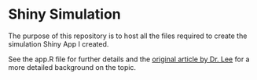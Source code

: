 # Shiny Simulation

The purpose of this repository is to host all the files required to create the simulation Shiny App I created.

See the app.R file for further details and the [original article by Dr. Lee](https://doi.org/10.2188/jea.je20130062) for a more detailed background on the topic.